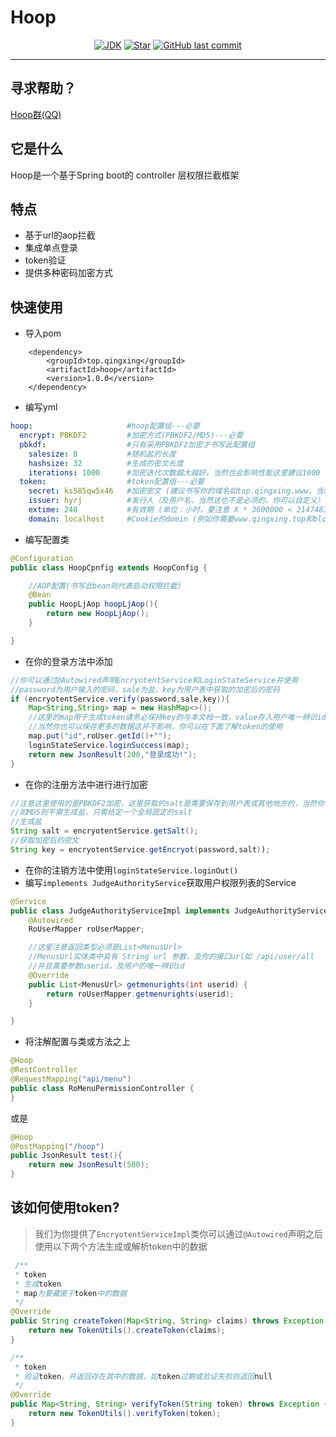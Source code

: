 # Hoop

<p align="center">
<a href="#"><img alt="JDK" src="https://img.shields.io/badge/JDK-1.8-yellow.svg?style=flat-square"/></a>
<a href="#"><img alt="Star" src="https://img.shields.io/github/stars/ChangZou/hoop?style=flat-square"></a>
<a href="#"><img alt="GitHub last commit" src="https://img.shields.io/github/license/ChangZou/hoop?style=flat-square"></a>
</p>

------
## 寻求帮助？

<a target="blank" href="//shang.qq.com/wpa/qunwpa?idkey=80940ca7549fe64402524f9376a881777f3cf1e3f9eee7bd426bc2febca3d050"><span>Hoop群(QQ)</span></a> 

## 它是什么
Hoop是一个基于Spring boot的 controller 层权限拦截框架 
## 特点
- 基于url的aop拦截
- 集成单点登录
- token验证
- 提供多种密码加密方式
## 快速使用
- 导入pom
```text
    <dependency>
        <groupId>top.qingxing</groupId>
        <artifactId>hoop</artifactId>
        <version>1.0.0</version>
    </dependency>
```
- 编写yml
```yaml
hoop:                     #hoop配置组---必要
  encrypt: PBKDF2         #加密方式(PBKDF2/MD5)---必要
  pbkdf:                  #只有采用PBKDF2加密才书写此配置组
    salesize: 8           #随机盐的长度
    hashsize: 32          #生成的密文长度
    iterations: 1000      #加密迭代次数越大越好，当然也会影响性能这里建议1000
  token:                  #token配置组---必要
    secret: ks585qw5x46   #加密密文 (建议书写你的域名如top.qingxing.www，当然这也不是必须的，你可以自定义)---必要
    issuer: hyrj          #发行人（及用户名，当然这也不是必须的，你可以自定义）---必要
    extime: 240           #有效期 (单位：小时，要注意 X * 3600000 < 2147483647)---必要
    domain: localhost     #Cookie的domin (例如你需要www.qingxing.top和blog.qingxing.top共享登录状态则需要填写主域qingxing.top)---必要
```
- 编写配置类
```java
@Configuration
public class HoopCpnfig extends HoopConfig {

    //AOP配置(书写此bean则代表启动权限拦截)
    @Bean
    public HoopLjAop hoopLjAop(){
        return new HoopLjAop();
    }

}
```
- 在你的登录方法中添加
```java
//你可以通过@Autowired声明EncryotentService和LoginStateService并使用
//password为用户输入的密码，sale为盐，key为用户表中获取的加密后的密码
if (encryotentService.verify(password,sale,key)){
    Map<String,String> map = new HashMap<>();
    //这里的map用于生成token请务必保持key的与本文档一致，value存入用户唯一辨识id，这将直接影响用户权限的判断
    //当然你也可以保存更多的数据这并不影响，你可以在下面了解token的使用
    map.put("id",roUser.getId()+"");
    loginStateService.loginSuccess(map);
    return new JsonResult(200,"登录成功!");
}
```
- 在你的注册方法中进行进行加密
```java
//注意这里使用的是PBKDF2加密，这里获取的salt是需要保存到用户表或其他地方的，当然你也可以将salt藏匿与密码中，验证时在分割密码提取出salt和原本的密文
//如MD5则不需生成盐，只需给定一个全局固定的salt
//生成盐
String salt = encryotentService.getSalt();
//获取加密后的密文
String key = encryotentService.getEncryot(password,salt));
```
- 在你的注销方法中使用`loginStateService.loginOut()`
- 编写`implements JudgeAuthorityService`获取用户权限列表的Service
```java
@Service
public class JudgeAuthorityServiceImpl implements JudgeAuthorityService {
    @Autowired
    RoUserMapper roUserMapper;

    //这里注意返回类型必须是List<MenusUrl>
    //MenusUrl实体类中具有 String url 参数，及你的接口url如 /api/user/all
    //并且需要参数userid，及用户的唯一辨识id
    @Override
    public List<MenusUrl> getmenurights(int userid) {
        return roUserMapper.getmenurights(userid);
    }

}
```
- 将注解配置与类或方法之上
```java
@Hoop
@RestController
@RequestMapping("api/menu")
public class RoMenuPermissionController {
}
```
或是
```java
@Hoop
@PostMapping("/hoop")
public JsonResult test(){
    return new JsonResult(500);
}
```
## 该如何使用token?
>我们为你提供了`EncryotentServiceImpl`类你可以通过`@Autowired`声明之后使用以下两个方法生成或解析token中的数据
```java
 /**
 * token
 * 生成token
 * map为要藏匿于token中的数据
 */
@Override
public String createToken(Map<String, String> claims) throws Exception {
    return new TokenUtils().createToken(claims);
}

/**
 * token
 * 验证token，并返回存在其中的数据，如token过期或验证失败则返回null
 */
@Override
public Map<String, String> verifyToken(String token) throws Exception {
    return new TokenUtils().verifyToken(token);
}
```
